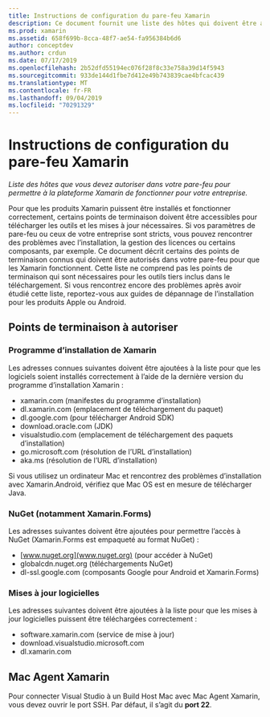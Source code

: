 ```yaml
---
title: Instructions de configuration du pare-feu Xamarin
description: Ce document fournit une liste des hôtes qui doivent être autorisés dans votre pare-feu pour permettre à Xamarin de fonctionner dans un environnement d’entreprise.
ms.prod: xamarin
ms.assetid: 658f699b-8cca-48f7-ae54-fa956384b6d6
author: conceptdev
ms.author: crdun
ms.date: 07/17/2019
ms.openlocfilehash: 2b52dfd55194ec076f28f8c33e758a39d14f5943
ms.sourcegitcommit: 933de144d1fbe7d412e49b743839cae4bfcac439
ms.translationtype: MT
ms.contentlocale: fr-FR
ms.lasthandoff: 09/04/2019
ms.locfileid: "70291329"
---
```

# <a name="xamarin-firewall-configuration-instructions"></a>Instructions de configuration du pare-feu Xamarin

_Liste des hôtes que vous devez autoriser dans votre pare-feu pour permettre à la plateforme Xamarin de fonctionner pour votre entreprise._

Pour que les produits Xamarin puissent être installés et fonctionner correctement, certains points de terminaison doivent être accessibles pour télécharger les outils et les mises à jour nécessaires. Si vos paramètres de pare-feu ou ceux de votre entreprise sont stricts, vous pouvez rencontrer des problèmes avec l’installation, la gestion des licences ou certains composants, par exemple. Ce document décrit certains des points de terminaison connus qui doivent être autorisés dans votre pare-feu pour que les Xamarin fonctionnent. Cette liste ne comprend pas les points de terminaison qui sont nécessaires pour les outils tiers inclus dans le téléchargement. Si vous rencontrez encore des problèmes après avoir étudié cette liste, reportez-vous aux guides de dépannage de l’installation pour les produits Apple ou Android.

## <a name="endpoints-to-allow"></a>Points de terminaison à autoriser

### <a name="xamarin-installer"></a>Programme d’installation de Xamarin

Les adresses connues suivantes doivent être ajoutées à la liste pour que les logiciels soient installés correctement à l’aide de la dernière version du programme d’installation Xamarin :

- xamarin.com (manifestes du programme d’installation)
- dl.xamarin.com (emplacement de téléchargement du paquet)
- dl.google.com (pour télécharger Android SDK)
- download.oracle.com (JDK)
- visualstudio.com (emplacement de téléchargement des paquets d’installation)
- go.microsoft.com (résolution de l’URL d’installation)
- aka.ms (résolution de l’URL d’installation)

Si vous utilisez un ordinateur Mac et rencontrez des problèmes d’installation avec Xamarin.Android, vérifiez que Mac OS est en mesure de télécharger Java.

### <a name="nuget-including-xamarinforms"></a>NuGet (notamment Xamarin.Forms)

Les adresses suivantes doivent être ajoutées pour permettre l’accès à NuGet (Xamarin.Forms est empaqueté au format NuGet) :

- [www.nuget.org](www.nuget.org) (pour accéder à NuGet)
- globalcdn.nuget.org (téléchargements NuGet)
- dl-ssl.google.com (composants Google pour Android et Xamarin.Forms)

### <a name="software-updates"></a>Mises à jour logicielles

Les adresses suivantes doivent être ajoutées à la liste pour que les mises à jour logicielles puissent être téléchargées correctement :

- software.xamarin.com (service de mise à jour)
- download.visualstudio.microsoft.com
- dl.xamarin.com

## <a name="xamarin-mac-agent"></a>Mac Agent Xamarin

Pour connecter Visual Studio à un Build Host Mac avec Mac Agent Xamarin, vous devez ouvrir le port SSH. Par défaut, il s’agit du **port 22**.
